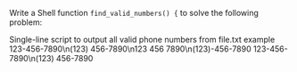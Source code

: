 Write a Shell function `find_valid_numbers() {` to solve the following problem:

Single-line script to output all valid phone numbers from file.txt
example
123-456-7890\n(123) 456-7890\n123 456 7890\n(123)-456-7890
123-456-7890\n(123) 456-7890
